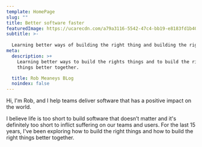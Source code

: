 ```yaml
---
template: HomePage
slug: ""
title: Better software faster
featuredImage: https://ucarecdn.com/a79a3116-5542-47c4-bb19-e8183fd1b401/
subtitle: >-
  
  Learning better ways of building the right thing and building the right thing better together.
meta:
  description: >+
    Learning better ways to build the rights things and to build the right
    things better together.

  title: Rob Meaneys BLog
  noindex: false
---
```

Hi, I'm Rob, and I help teams deliver software that has a positive impact on the world. 

I believe life is too short to build software that doesn’t matter and it's definitely too short to inflict suffering on our teams and users. For the last 15 years, I've been exploring how to build the right things and how to build the right things better together.